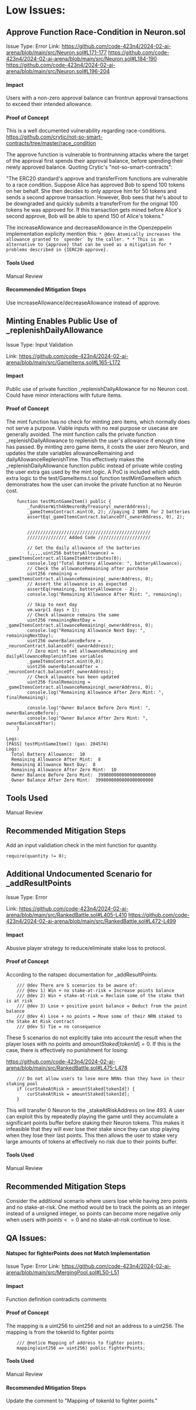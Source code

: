# Low Issues:

## Approve Function Race-Condition in Neuron.sol
Issue Type: Error
Link: https://github.com/code-423n4/2024-02-ai-arena/blob/main/src/Neuron.sol#L171-177
      https://github.com/code-423n4/2024-02-ai-arena/blob/main/src/Neuron.sol#L184-190
      https://github.com/code-423n4/2024-02-ai-arena/blob/main/src/Neuron.sol#L196-204

#### Impact
Users with a non-zero approval balance can frontrun approval transactions to exceed their intended allowance. 

#### Proof of Concept
This is a well documented vulnerability regarding race-conditions. 
https://github.com/crytic/not-so-smart-contracts/tree/master/race_condition

The approve function is vulnerable to frontrunning attacks where the target of the approval first spends their approval balance, before spending their newly approved balance. Quoting Crytic's "not-so-smart-contracts": 

"The ERC20 standard's approve and transferFrom functions are vulnerable to a race condition. Suppose Alice has approved Bob to spend 100 tokens on her behalf. She then decides to only approve him for 50 tokens and sends a second approve transaction. However, Bob sees that he's about to be downgraded and quickly submits a transferFrom for the original 100 tokens he was approved for. If this transaction gets mined before Alice's second approve, Bob will be able to spend 150 of Alice's tokens."

The increaseAllowance and decreaseAllowance in the Openzeppelin implementation explicity mention this:
     ```
     * @dev Atomically increases the allowance granted to `spender` by the caller.
     *
     * This is an alternative to {approve} that can be used as a mitigation for
     * problems described in {IERC20-approve}.
     ```
     
#### Tools Used
Manual Review

#### Recommended Mitigation Steps
Use increaseAllowance/decreaseAllowance instead of approve. 


## Minting Enables Public Use of _replenishDailyAllowance
Issue Type: Input Validation

Link: https://github.com/code-423n4/2024-02-ai-arena/blob/main/src/GameItems.sol#L165-L172

#### Impact
Public use of private function _replenishDailyAllowance for no Neuron cost. Could have minor interactions with future items. 

#### Proof of Concept
The mint function has no check for minting zero items, which normally does not serve a purpose. Viable inputs with no real purpose or usecase are generally avoided. The mint function calls the private function _replenishDailyAllowance to replenish the user's allowance if enough time has passed. By minting zero game items, it costs the user zero Neuron, and updates the state variables allowanceRemaining and dailyAllowanceReplenishTime. This effectively makes the _replenishDailyAllowance function public instead of private while costing the user extra gas used by the mint logic. A PoC is included which adds extra logic to the test/GameItems.t.sol function testMintGameItem which demonstrates how the user can invoke the private function at no Neuron cost. 

```
    function testMintGameItem() public {
        _fundUserWith4kNeuronByTreasury(_ownerAddress);
        _gameItemsContract.mint(0, 2); //paying 2 $NRN for 2 batteries
        assertEq(_gameItemsContract.balanceOf(_ownerAddress, 0), 2);


        ///////////////////////////////////////////////
        /////////////// Added Code ////////////////////

        // Get the daily allowance of the batteries
        (,,,,,uint256 batteryAllowance) = _gameItemsContract.allGameItemAttributes(0);
        console.log("Total Battery Allowance: ", batteryAllowance);
        // Check the allowanceRemaining after purchase
        uint256 remaining = _gameItemsContract.allowanceRemaining(_ownerAddress, 0);
        // Assert the allowance is as expected
        assertEq(remaining, batteryAllowance - 2);
        console.log("Remaining Allowance After Mint: ", remaining);
        
        // Skip to next day
        vm.warp(1 days + 1); 
        // Check allowance remains the same
        uint256 remainingNextDay = _gameItemsContract.allowanceRemaining(_ownerAddress, 0);
        console.log("Remaining Allowance Next Day: ", remainingNextDay);
        uint256 ownerBalanceBefore = _neuronContract.balanceOf(_ownerAddress);
        // Zero mint to set allowanceRemaining and dailyAllowanceReplenishTime variables
        _gameItemsContract.mint(0,0);
        uint256 ownerBalanceAfter = _neuronContract.balanceOf(_ownerAddress);
        // Check allowance has been updated
        uint256 finalRemaining = _gameItemsContract.allowanceRemaining(_ownerAddress, 0);
        console.log("Remaining Allowance After Zero Mint: ", finalRemaining);

        console.log("Owner Balance Before Zero Mint: ", ownerBalanceBefore);
        console.log("Owner Balance After Zero Mint: ", ownerBalanceAfter);
    }

```

```
Logs:
[PASS] testMintGameItem() (gas: 204574)
Logs:
  Total Battery Allowance:  10
  Remaining Allowance After Mint:  8
  Remaining Allowance Next Day:  8
  Remaining Allowance After Zero Mint:  10
  Owner Balance Before Zero Mint:  3998000000000000000000
  Owner Balance After Zero Mint:  3998000000000000000000
```

## Tools Used
Manual Review

## Recommended Mitigation Steps
Add an input validiation check in the mint function for quantity. 
```
require(quantity != 0);
```


## Additional Undocumented Scenario for _addResultPoints
Issue Type: Error

Link: https://github.com/code-423n4/2024-02-ai-arena/blob/main/src/RankedBattle.sol#L405-L410
https://github.com/code-423n4/2024-02-ai-arena/blob/main/src/RankedBattle.sol#L472-L499

#### Impact
Abusive player strategy to reduce/eliminate stake loss to protocol.

#### Proof of Concept
According to the natspec documentation for _addResultPoints:

```
    /// @dev There are 5 scenarios to be aware of:
    /// @dev 1) Win + no stake-at-risk = Increase points balance
    /// @dev 2) Win + stake-at-risk = Reclaim some of the stake that is at risk
    /// @dev 3) Lose + positive point balance = Deduct from the point balance
    /// @dev 4) Lose + no points = Move some of their NRN staked to the Stake At Risk contract
    /// @dev 5) Tie = no consequence
```
These 5 scenarios do not explicitly take into account the result when the player loses with no points and $amountStaked[tokenId] = 0$. If this is the case, there is effectively no punishment for losing:

https://github.com/code-423n4/2024-02-ai-arena/blob/main/src/RankedBattle.sol#L475-L478
```
    /// Do not allow users to lose more NRNs than they have in their staking pool
    if (curStakeAtRisk > amountStaked[tokenId]) {
        curStakeAtRisk = amountStaked[tokenId];
    }
```

This will transfer 0 Neuron to the _stakeAtRiskAddress on line 493. A user can exploit this by repeatedly playing the game until they accumulate a significant points buffer before staking their Neuron tokens. This makes it infeasible that they will ever lose their stake since they can stop playing when they lose their last points. This then allows the user to stake very large amounts of tokens at effectively no risk due to their points buffer.  


#### Tools Used
Manual Review

## Recommended Mitigation Steps
Consider the additional scenario where users lose while having zero points and no stake-at-risk. One method would be to track the points as an integer instead of a unsigned integer, so points can become more negative only when users with $points <= 0$ and no stake-at-risk continue to lose. 




## QA Issues:

#### Natspec for fighterPoints does not Match Implementation

Issue Type: Error
Link: https://github.com/code-423n4/2024-02-ai-arena/blob/main/src/MergingPool.sol#L50-L51

#### Impact
Function definition contradicts comments

#### Proof of Concept

The mapping is a uint256 to uint256 and not an address to a uint256. The mapping is from the tokenId to fighter points
```
    /// @notice Mapping of address to fighter points.
    mapping(uint256 => uint256) public fighterPoints;
```

#### Tools Used
Manual Review

#### Recommended Mitigation Steps
Update the comment to "Mapping of tokenId to fighter points."


